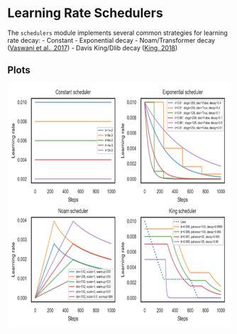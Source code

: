 # Learning Rate Schedulers
The `schedulers` module implements several common strategies for learning rate
decay:
    - Constant
    - Exponential decay
    - Noam/Transformer decay ([Vaswani et al., 2017](https://arxiv.org/pdf/1706.03762.pdf))
    - Davis King/Dlib decay ([King, 2018](http://blog.dlib.net/2018/02/automatic-learning-rate-scheduling-that.html))

## Plots
<p align="center">
<img src="img/plot.png" align='center' height="550" />
</p>
